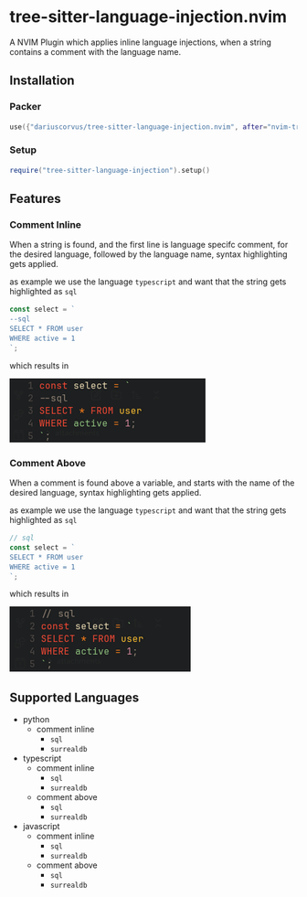 # tree-sitter-language-injection.nvim
A NVIM Plugin which applies inline language injections, when a string contains a comment with the language name.

## Installation
### Packer
```lua
use({"dariuscorvus/tree-sitter-language-injection.nvim", after="nvim-treesitter"})
```

### Setup
```lua
require("tree-sitter-language-injection").setup()
```

## Features
### Comment Inline
When a string is found, and the first line is language specifc comment, for the desired language, followed by the language name, syntax highlighting gets applied.

as example we use the language `typescript` and want that the string gets highlighted as `sql`
```typescript
const select = `
--sql
SELECT * FROM user
WHERE active = 1
`;
```
which results in

![typescript_inline_sql](https://raw.githubusercontent.com/DariusCorvus/DariusCorvus/main/assets/wezterm-gui_cchWP58tx2.png)
### Comment Above
When a comment is found above a variable, and starts with the name of the desired language, syntax highlighting gets applied.

as example we use the language `typescript` and want that the string gets highlighted as `sql`
```typescript
// sql
const select = `
SELECT * FROM user
WHERE active = 1
`;
```
which results in

![typescript_above_sql](https://raw.githubusercontent.com/DariusCorvus/DariusCorvus/main/assets/wezterm-gui_WDmWbPhxb9.png)

## Supported Languages
- python
  - comment inline
    - `sql`
    - `surrealdb`
- typescript
  - comment inline
    - `sql`
    - `surrealdb`
  - comment above
    - `sql`
    - `surrealdb`
- javascript
  - comment inline
    - `sql`
    - `surrealdb`
  - comment above
    - `sql`
    - `surrealdb`
